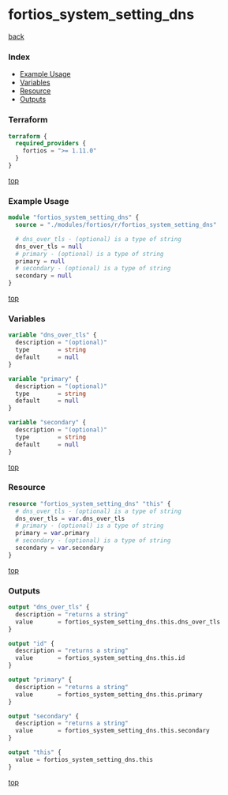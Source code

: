 # fortios_system_setting_dns

[back](../fortios.md)

### Index

- [Example Usage](#example-usage)
- [Variables](#variables)
- [Resource](#resource)
- [Outputs](#outputs)

### Terraform

```terraform
terraform {
  required_providers {
    fortios = ">= 1.11.0"
  }
}
```

[top](#index)

### Example Usage

```terraform
module "fortios_system_setting_dns" {
  source = "./modules/fortios/r/fortios_system_setting_dns"

  # dns_over_tls - (optional) is a type of string
  dns_over_tls = null
  # primary - (optional) is a type of string
  primary = null
  # secondary - (optional) is a type of string
  secondary = null
}
```

[top](#index)

### Variables

```terraform
variable "dns_over_tls" {
  description = "(optional)"
  type        = string
  default     = null
}

variable "primary" {
  description = "(optional)"
  type        = string
  default     = null
}

variable "secondary" {
  description = "(optional)"
  type        = string
  default     = null
}
```

[top](#index)

### Resource

```terraform
resource "fortios_system_setting_dns" "this" {
  # dns_over_tls - (optional) is a type of string
  dns_over_tls = var.dns_over_tls
  # primary - (optional) is a type of string
  primary = var.primary
  # secondary - (optional) is a type of string
  secondary = var.secondary
}
```

[top](#index)

### Outputs

```terraform
output "dns_over_tls" {
  description = "returns a string"
  value       = fortios_system_setting_dns.this.dns_over_tls
}

output "id" {
  description = "returns a string"
  value       = fortios_system_setting_dns.this.id
}

output "primary" {
  description = "returns a string"
  value       = fortios_system_setting_dns.this.primary
}

output "secondary" {
  description = "returns a string"
  value       = fortios_system_setting_dns.this.secondary
}

output "this" {
  value = fortios_system_setting_dns.this
}
```

[top](#index)